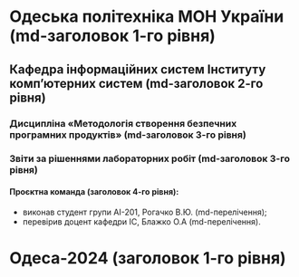 # Одеська політехніка МОН України (md-заголовок 1-го рівня)
## Кафедра інформаційних систем Інституту комп’ютерних систем (md-заголовок 2-го рівня)
### Дисципліна «Методологія створення безпечних програмних продуктів» (md-заголовок 3-го рівня)
### Звіти за рішеннями лабораторних робіт (md-заголовок 3-го рівня)
#### Проєктна команда (заголовок 4-го рівня):
- виконав студент групи АІ-201, Рогачко В.Ю. (md-перелічення);
- перевірив доцент кафедри ІС, Блажко О.А (md-перелічення).
# Одеса-2024 (заголовок 1-го рівня)
